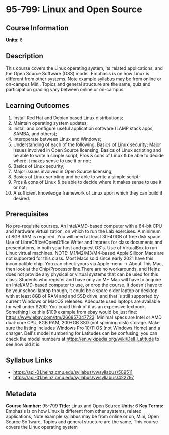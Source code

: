 # 95-799: Linux and Open Source

## Course Information

**Units:** 6

## Description

This course covers the Linux operating system, its related applications, and the Open Source Software (OSS) model. Emphasis is on how Linux is different from other systems. Note example syllabus may be from online or on-campus Mini. Topics and general structure are the same, quiz and participation grading vary between online or on-campus.

## Learning Outcomes

1. Install Red Hat and Debian based Linux distributions;
2. Maintain operating system updates;
3. Install and configure useful application software (LAMP stack apps, SAMBA, and others);
4. Interoperate between Linux and Windows;
5. Understanding of each of the following: Basics of Linux security; Major issues involved in Open Source licensing; Basics of Linux scripting and be able to write a simple script; Pros & cons of Linux & be able to decide where it makes sense to use it or not;
6. Basics of Linux security;
7. Major issues involved in Open Source licensing;
8. Basics of Linux scripting and be able to write a simple script;
9. Pros & cons of Linux & be able to decide where it makes sense to use it or not;
10. A sufficient knowledge framework of Linux upon which they can build if desired.

## Prerequisites

No pre-requisite courses. An Intel/AMD-based computer with a 64-bit CPU and hardware virtualization, on which to run the Lab exercises. A minimum of 8GB RAM is required. You will need at least 30-40GB of free disk space. Use of LibreOffice/OpenOffice Writer and Impress for class documents and presentations, in both your host and guest OS's. Use of VirtualBox to run Linux virtual machines. NOTE: M1/M2/M3/M4-based Apple Silicon Macs are not supported for this class. Most Macs sold since early 2021 have this incompatible chip. You can check yours via Apple menu -> About This Mac, then look at the Chip/Processor line.There are no workarounds, and Heinz does not provide any physical or virtual systems that can be used for this class. Students who register and have only an M* Mac will have to acquire an Intel/AMD-based computer to use, or drop the course. It doesn't have to be your school laptop though, it could be a spare older laptop or desktop with at least 8GB of RAM and and SSD drive, and that is still supported by current Windows or MacOS releases. Adequate used laptops are available for well under $200. You could think of it as an expensive textbook. Something like this $109 example from ebay would be just fine: https://www.ebay.com/itm/266857047723. Minimal specs are Intel or AMD dual-core CPU, 8GB RAM, 200+GB SSD (not spinning disk) storage. Make sure the listing includes Windows Pro 10/11 OS (not Windows Home) and a charger. Dell's model numbering for Latitudes can be confusing, you can check the model numbers at https://en.wikipedia.org/wiki/Dell_Latitude to see how old it is.

## Syllabus Links

* https://api-01.heinz.cmu.edu/syllabus/vwsyllabus/509511
* https://api-01.heinz.cmu.edu/syllabus/vwsyllabus/422797

## Metadata

**Course Number:** 95-799
**Title:** Linux and Open Source
**Units:** 6
**Key Terms:** Emphasis is on how Linux is different from other systems, related applications, Note example syllabus may be from online or on, Mini, Open Source Software, Topics and general structure are the same, This course covers the Linux operating system
